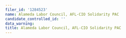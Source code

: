 ```yaml
---
filer_id: '1284523'
name: Alameda Labor Council, AFL-CIO Solidarity PAC
candidate_controlled_id: ''
data_warning:
title: Alameda Labor Council, AFL-CIO Solidarity PAC
---
```

